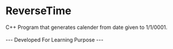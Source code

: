 # ReverseTime
C++ Program that generates calender from date given to 1/1/0001.
<br />
<br />
--- Developed For Learning Purpose ---
